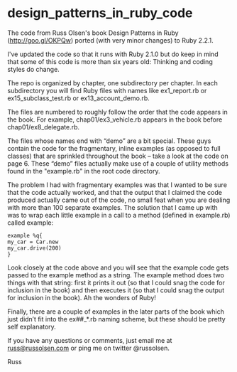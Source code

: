 design_patterns_in_ruby_code
============================

The code from Russ Olsen's book Design Patterns in Ruby (http://goo.gl/OKPQw)
ported (with very minor changes) to Ruby 2.2.1.

I've updated the code so that it runs with Ruby 2.1.0
but do keep in mind that some of this code is more than
six years old: Thinking and coding styles do change.

The repo is organized by chapter, one subdirectory per chapter.
In each subdirectory you will find Ruby files with names like
ex1_report.rb or ex15_subclass_test.rb or ex13_account_demo.rb.

The files are numbered to roughly follow the order that the
code appears in the book. For example, chap01/ex3_vehicle.rb
appears in the book before chap01/ex8_delegate.rb.

The files whose names end with “demo” are a bit special.
These guys contain the code for the fragmentary, inline examples
(as opposed to full classes) that are sprinkled throughout the 
book – take a look at the code on page 6. These “demo” files
actually make use of a couple of utility methods found in the
"example.rb" in the root code directory.

The problem I had with fragmentary examples was that I wanted to
be sure that the code actually worked, and that the output
that I claimed the code produced actually came out of the code,
no small feat when you are dealing with more than 100 separate 
examples. The solution that I came up with was to wrap each
little example in a call to a method (defined in example.rb)
 called example:

    example %q{
    my_car = Car.new
    my_car.drive(200)
    }

Look closely at the code above and you will see that the 
example code gets passed to the example method as a string.
The example method does two things with that string: first
it prints it out (so that I could snag the code for inclusion
in the book) and then executes it (so that I could snag the
output for inclusion in the book). Ah the wonders of Ruby!

Finally, there are a couple of examples in the later parts
of the book which just didn’t fit into the ex##_*.rb naming
scheme, but these should be pretty self explanatory.

If you have any questions or comments, just email me at
russ@russolsen.com or ping me on twitter @russolsen.

Russ
